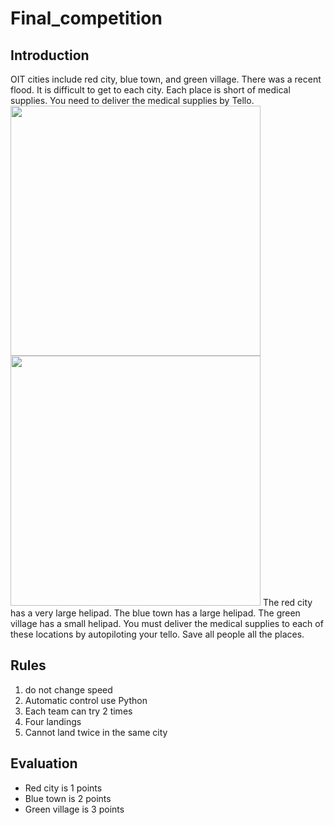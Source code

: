 # Final_competition

## Introduction
OIT cities include red city, blue town, and green village. There was a recent flood.
It is difficult to get to each city. 
Each place is short of medical supplies. 
You need to deliver the medical supplies by Tello.
<img width="400" src="../images/city.png">
<img width="400" src="../images/drone.png">
The red city has a very large helipad. The blue town has a large helipad. The green village has a small helipad.
You must deliver the medical supplies to each of these locations by autopiloting your tello. Save all people all the places.

## Rules
1. do not change speed
2. Automatic control use Python
3. Each team can try 2 times
4. Four landings
5. Cannot land twice in the same city

## Evaluation
- Red city is 1 points
- Blue town is 2 points 
- Green village is 3 points
